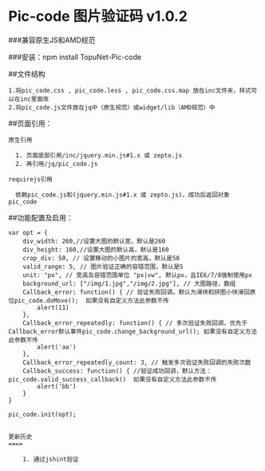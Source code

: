 Pic-code 图片验证码 v1.0.2
====


###兼容原生JS和AMD规范

###安装：npm install TopuNet-Pic-code


##文件结构

    
    1.将pic_code.css , pic_code.less , pic_code.css.map 放在inc文件夹，样式可以在inc里面改
    2.将pic_code.js文件放在jq中（原生规范）或widget/lib（AMD规范）中
   
##页面引用：
        
    原生引用
    
      1. 页面底部引用/inc/jquery.min.js#1.x 或 zepto.js
      2. 再引用/jq/pic_code.js
        
    requirejs引用
    
      依赖pic_code.js和(jquery.min.js#1.x 或 zepto.js)，成功后返回对象 pic_code
        
    
##功能配置及启用：

    var opt = {
        div_width: 260,//设置大图的默认宽，默认是260
        div_height: 160,//设置大图的默认高，默认是160
        crop_div: 50, // 设置移动的小图片的宽高，默认是50
        valid_range: 5, // 图片验证正确的容错范围，默认是5
        unit: "px", // 宽高及容错范围单位 "px|vw", 默认px，且IE6/7/8强制使用px
        background_url: ["/img/1.jpg","/img/2.jpg"], // 大图路径，数组
        Callback_error: function() { // 验证失败回调，默认为滑块和拼图小块滑回原位pic_code.doMove();  如果没有自定义方法此参数不传
        	alert(11)
        }, 
        Callback_error_repeatedly: function() { // 多次验证失败回调，优先于Callback_error默认事件pic_code.change_background_url(); 如果没有自定义方法此参数不传
        	alert('aa')
        }, 
        Callback_error_repeatedly_count: 3, // 触发多次验证失败回调的失败次数
        Callback_success: function() { //验证成功回调，默认方法：pic_code.valid_success_callback()	如果没有自定义方法此参数不传
        	alert('bb')
        }
    }
    
    pic_code.init(opt);
    
    
    更新历史
    ====
    
        1. 通过jshint验证
    

